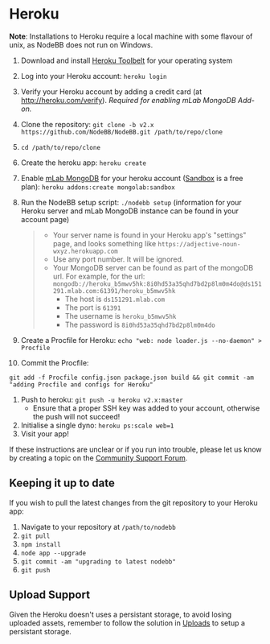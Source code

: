 Heroku
======

**Note**: Installations to Heroku require a local machine with some
flavour of unix, as NodeBB does not run on Windows.

1.  Download and install [Heroku Toolbelt](https://toolbelt.heroku.com/)
    for your operating system
1.  Log into your Heroku account: `heroku login`
1.  Verify your Heroku account by adding a credit card (at
    <http://heroku.com/verify>). *Required for enabling mLab MongoDB Add-on.*
1.  Clone the repository:
    `git clone -b v2.x https://github.com/NodeBB/NodeBB.git /path/to/repo/clone`
1.  `cd /path/to/repo/clone`
1.  Create the heroku app: `heroku create`
1.  Enable [mLab MongoDB](https://elements.heroku.com/addons/mongolab)
    for your heroku account ([Sandbox](https://elements.heroku.com/addons/mongolab#sandbox)
    is a free plan): `heroku addons:create mongolab:sandbox`
1.  Run the NodeBB setup script: `./nodebb setup` (information for
    your Heroku server and mLab MongoDB instance can be found in your
    account page)

    > -   Your server name is found in your Heroku app's "settings"
    >     page, and looks something like
    >     `https://adjective-noun-wxyz.herokuapp.com`
    > -   Use any port number. It will be ignored.
    > -   Your MongoDB server can be found as part of the mongoDB url. For
    >     example, for the url:
    >     `mongodb://heroku_b5mwv5hk:8i0hd53a35qhd7bd2p8lm0m4do@ds151291.mlab.com:61391/heroku_b5mwv5hk`
    >     -   The host is `ds151291.mlab.com`
    >     -   The port is `61391`
    >     -   The username is `heroku_b5mwv5hk`
    >     -   The password is `8i0hd53a35qhd7bd2p8lm0m4do`

1. Create a Procfile for Heroku:
    `echo "web: node loader.js --no-daemon" > Procfile`
1. Commit the Procfile:

```
git add -f Procfile config.json package.json build && git commit -am "adding Procfile and configs for Heroku"
```

1. Push to heroku: `git push -u heroku v2.x:master`
    * Ensure that a proper SSH key was added to your account, otherwise the push will not succeed!
1. Initialise a single dyno: `heroku ps:scale web=1`
1. Visit your app!

If these instructions are unclear or if you run into trouble, please let
us know by creating a topic on the [Community Support
Forum](https://community.nodebb.org).

Keeping it up to date
---------------------

If you wish to pull the latest changes from the git repository to your
Heroku app:

1.  Navigate to your repository at `/path/to/nodebb`
1.  `git pull`
1.  `npm install`
1.  `node app --upgrade`
1.  `git commit -am "upgrading to latest nodebb"`
1.  `git push`

Upload Support
--------------
Given the Heroku doesn't uses a persistant storage, to avoid losing uploaded assets, remember to follow the solution in [Uploads](https://docs.nodebb.org/admin/uploads/) to setup a persistant storage.
